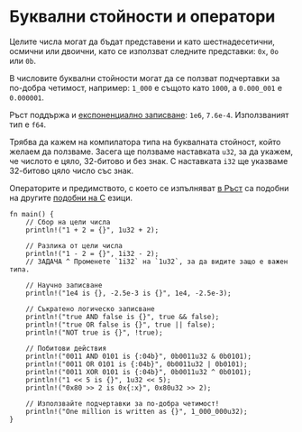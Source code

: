 # Буквални стойности и оператори

Целите числа могат да бъдат представени и като шестнадесетични, осмични или
двоични, като се използват следните представки: `0x`, `0o` или `0b`.

В числовите буквални стойности могат да се ползват подчертавки за по-добра
четимост, например:
`1_000` е същото като `1000`, а `0.000_001` е `0.000001`.

Ръст поддържа и [експоненциално записване][enote]: `1e6`, `7.6e-4`. Използваният
тип е `f64`.

Трябва да кажем на компилатора типа на буквалната стойност, който желаем да  ползваме.
Засега ще ползваме наставката `u32`, за да укажем, че числото е цяло, 32-битово
и без знак. С наставката `i32` ще указваме 32-битово цяло число със знак.

Операторите и предимството, с което се изпълняват [в Ръст][rust op-prec] са подобни на другите
[подобни на C][op-prec] езици.

```rust,editable
fn main() {
    // Сбор на цели числа
    println!("1 + 2 = {}", 1u32 + 2);

    // Разлика от цели числа
    println!("1 - 2 = {}", 1i32 - 2);
    // ЗАДАЧА ^ Променете `1i32` на `1u32`, за да видите защо е важен типа.

    // Научно записване
    println!("1e4 is {}, -2.5e-3 is {}", 1e4, -2.5e-3);

    // Съкратено логическо записване
    println!("true AND false is {}", true && false);
    println!("true OR false is {}", true || false);
    println!("NOT true is {}", !true);

    // Побитови действия
    println!("0011 AND 0101 is {:04b}", 0b0011u32 & 0b0101);
    println!("0011 OR 0101 is {:04b}", 0b0011u32 | 0b0101);
    println!("0011 XOR 0101 is {:04b}", 0b0011u32 ^ 0b0101);
    println!("1 << 5 is {}", 1u32 << 5);
    println!("0x80 >> 2 is 0x{:x}", 0x80u32 >> 2);

    // Използвайте подчертавки за по-добра четимост!
    println!("One million is written as {}", 1_000_000u32);
}
```

[enote]:https://bg.wikipedia.org/wiki/Експоненциален_запис
[rust op-prec]: https://doc.rust-lang.org/reference/expressions.html#expression-precedence
[op-prec]: https://en.wikipedia.org/wiki/Operator_precedence#Programming_languages

